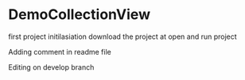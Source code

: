 # DemoCollectionView
first project initilasiation
download the project 
at open and run project

Adding comment in readme file

Editing on develop branch
